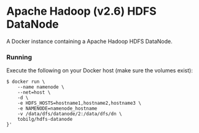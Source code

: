 # Apache Hadoop (v2.6) HDFS DataNode

A Docker instance containing a Apache Hadoop HDFS DataNode.

### Running

Execute the following on your Docker host (make sure the volumes exist):

```
$ docker run \
    --name namenode \
    --net=host \
    -d \
    -e HDFS_HOSTS=hostname1,hostname2,hostname3 \
    -e NAMENODE=namenode_hostname
    -v /data/dfs/datanode/2:/data/dfs/dn \
    tobilg/hdfs-datanode
}'
```
